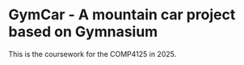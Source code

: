 # GymCar - A mountain car project based on Gymnasium
This is the coursework for the COMP4125 in 2025.
